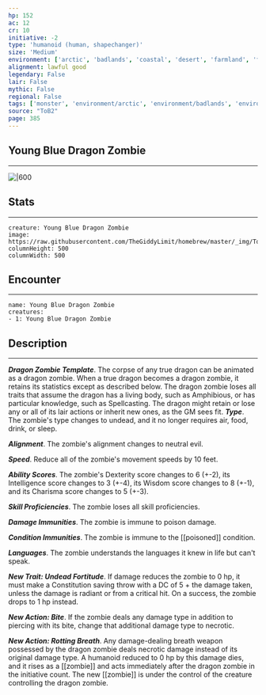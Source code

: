 ```yaml
---
hp: 152
ac: 12
cr: 10
initiative: -2
type: 'humanoid (human, shapechanger)'    
size: 'Medium'
environment: ['arctic', 'badlands', 'coastal', 'desert', 'farmland', 'forest', 'grassland', 'hill', 'mountain', 'planar', 'swamp', 'underdark', 'underwater', 'urban']
alignment: lawful good
legendary: False
lair: False
mythic: False
regional: False
tags: ['monster', 'environment/arctic', 'environment/badlands', 'environment/coastal', 'environment/desert', 'environment/farmland', 'environment/forest', 'environment/grassland', 'environment/hill', 'environment/mountain', 'environment/planar', 'environment/swamp', 'environment/underdark', 'environment/underwater', 'environment/urban']
source: "ToB2"
page: 385
---
```


## Young Blue Dragon Zombie
---

![|600](https://raw.githubusercontent.com/TheGiddyLimit/homebrew/master/_img/ToB2/creature/Young%20Blue%20Dragon%20Zombie.webp)

## Stats
---

```statblock
creature: Young Blue Dragon Zombie
image: https://raw.githubusercontent.com/TheGiddyLimit/homebrew/master/_img/ToB2/creature/token/Young%20Blue%20Dragon%20Zombie%20%28Token%29.png
columnHeight: 500
columnWidth: 500
```

## Encounter
---

```encounter-table
name: Young Blue Dragon Zombie
creatures:
- 1: Young Blue Dragon Zombie
```

## Description
---
**_Dragon Zombie Template_**. The corpse of any true dragon can be animated as a dragon zombie. When a true dragon becomes a dragon zombie, it retains its statistics except as described below. The dragon zombie loses all traits that assume the dragon has a living body, such as Amphibious, or has particular knowledge, such as Spellcasting. The dragon might retain or lose any or all of its lair actions or inherit new ones, as the GM sees fit.
**_Type_**. The zombie's type changes to undead, and it no longer requires air, food, drink, or sleep.

**_Alignment_**. The zombie's alignment changes to neutral evil.

**_Speed_**. Reduce all of the zombie's movement speeds by 10 feet.

**_Ability Scores_**. The zombie's Dexterity score changes to 6 (+-2), its Intelligence score changes to 3 (+-4), its Wisdom score changes to 8 (+-1), and its Charisma score changes to 5 (+-3).

**_Skill Proficiencies_**. The zombie loses all skill proficiencies.

**_Damage Immunities_**. The zombie is immune to poison damage.

**_Condition Immunities_**. The zombie is immune to the [[poisoned]] condition.

**_Languages_**. The zombie understands the languages it knew in life but can't speak.

**_New Trait: Undead Fortitude_**. If damage reduces the zombie to 0 hp, it must make a Constitution saving throw with a DC of 5 + the damage taken, unless the damage is radiant or from a critical hit. On a success, the zombie drops to 1 hp instead.

**_New Action: Bite_**. If the zombie deals any damage type in addition to piercing with its bite, change that additional damage type to necrotic.

**_New Action: Rotting Breath_**. Any damage-dealing breath weapon possessed by the dragon zombie deals necrotic damage instead of its original damage type. A humanoid reduced to 0 hp by this damage dies, and it rises as a [[zombie]] and acts immediately after the dragon zombie in the initiative count. The new [[zombie]] is under the control of the creature controlling the dragon zombie.






